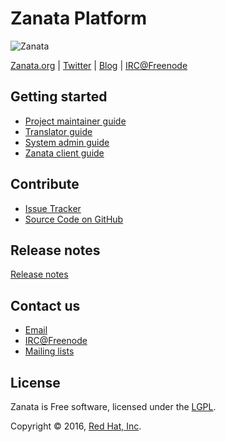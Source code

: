 Zanata Platform
=============

![Zanata](http://zanata.org/images/logo/logo-128.png)

[Zanata.org](http://zanata.org) | [Twitter](http://www.twitter.com/#!/zanatatm) | [Blog](http://blog-zanatatm.rhcloud.com/) | [IRC@Freenode](http://webchat.freenode.net/?channels=zanata)

Getting started
------------

- [Project maintainer guide](user-guide/project-maintainer-guide.md)
- [Translator guide](user-guide/translator-guide.md)
- [System admin guide](user-guide/system-admin/configuration/installation.md)
- [Zanata client guide](client/index.md)

Contribute
----------

- [Issue Tracker](https://zanata.atlassian.net/)
- [Source Code on GitHub](http://github.com/zanata)

Release notes
-------

[Release notes](release-notes.md)

Contact us
-------

<ul>
    <li>
        <a href="mailto:zanata-users@redhat.com" target="_top">Email</a>
    </li>
    <li>
        <a href="http://webchat.freenode.net/?channels=zanata">IRC@Freenode</a>
    </li>
    <li>
        <a href="http://zanata.org/mailing-lists/">Mailing lists</a>
    </li>
</ul>


License
-------
Zanata is Free software, licensed under the [LGPL](http://www.gnu.org/licenses/lgpl-2.1.html).

Copyright &copy; 2016, <a href="http://www.redhat.com">Red Hat, Inc</a>.
